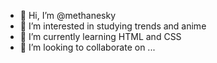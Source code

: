 - 👋 Hi, I’m @methanesky
- 👀 I’m interested in studying trends and anime
- 🌱 I’m currently learning HTML and CSS
- 💞️ I’m looking to collaborate on ...

<!---
methanesky/methanesky is a ✨ special ✨ repository because its `README.md` (this file) appears on your GitHub profile.
You can click the Preview link to take a look at your changes.
--->
